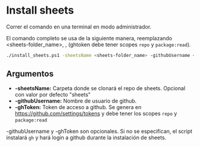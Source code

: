 # Install sheets
Correr el comando en una terminal en modo administrador.

El comando completo se usa de la siguiente manera, reemplazando <sheets-folder_name>, <your-github-username>, <your-github-token> (ghtoken debe tener scopes `repo` y `package:read`).
```sh
./install_sheets.ps1 -sheetsName <sheets-folder_name> -githubUsername <your-github-username> -ghToken <your-github-token>
```
## Argumentos
- **-sheetsName:** Carpeta donde se clonará el repo de sheets. Opcional con valor por defecto "sheets"
- **-githubUsername:** Nombre de usuario de github.
- **-ghToken:** Token de acceso a github. Se genera en https://github.com/settings/tokens y debe tener los scopes `repo` y `package:read`

-githubUsername y -ghToken son opcionales. Si no se especifican, el script instalará `gh` y hará login a github durante la instalación de sheets.
